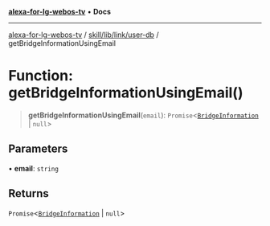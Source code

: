 [**alexa-for-lg-webos-tv**](../../../../../README.md) • **Docs**

***

[alexa-for-lg-webos-tv](../../../../../modules.md) / [skill/lib/link/user-db](../README.md) / getBridgeInformationUsingEmail

# Function: getBridgeInformationUsingEmail()

> **getBridgeInformationUsingEmail**(`email`): `Promise`\<[`BridgeInformation`](../type-aliases/BridgeInformation.md) \| `null`\>

## Parameters

• **email**: `string`

## Returns

`Promise`\<[`BridgeInformation`](../type-aliases/BridgeInformation.md) \| `null`\>
